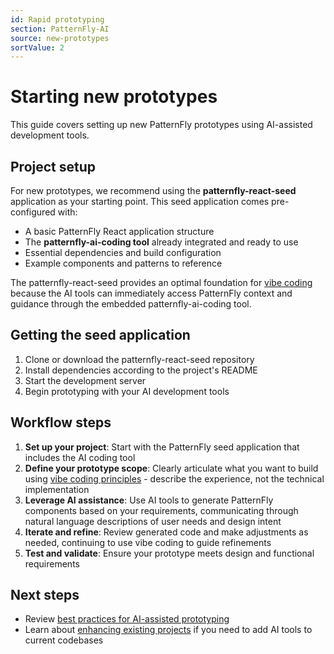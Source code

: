 ```yaml
---
id: Rapid prototyping
section: PatternFly-AI
source: new-prototypes
sortValue: 2
---
```


# Starting new prototypes

This guide covers setting up new PatternFly prototypes using AI-assisted development tools.

## Project setup

For new prototypes, we recommend using the **patternfly-react-seed** application as your starting point. This seed application comes pre-configured with:

- A basic PatternFly React application structure
- The **patternfly-ai-coding tool** already integrated and ready to use
- Essential dependencies and build configuration
- Example components and patterns to reference

The patternfly-react-seed provides an optimal foundation for [vibe coding](/patternfly-ai/rapid-prototyping/rapid-prototyping#what-is-vibe-coding) because the AI tools can immediately access PatternFly context and guidance through the embedded patternfly-ai-coding tool.

## Getting the seed application

1. Clone or download the patternfly-react-seed repository
2. Install dependencies according to the project's README
3. Start the development server
4. Begin prototyping with your AI development tools

## Workflow steps

1. **Set up your project**: Start with the PatternFly seed application that includes the AI coding tool
2. **Define your prototype scope**: Clearly articulate what you want to build using [vibe coding principles](/patternfly-ai/rapid-prototyping/rapid-prototyping#effective-prompting-with-vibe-coding) - describe the experience, not the technical implementation
3. **Leverage AI assistance**: Use AI tools to generate PatternFly components based on your requirements, communicating through natural language descriptions of user needs and design intent
4. **Iterate and refine**: Review generated code and make adjustments as needed, continuing to use vibe coding to guide refinements
5. **Test and validate**: Ensure your prototype meets design and functional requirements

## Next steps

- Review [best practices for AI-assisted prototyping](/patternfly-ai/rapid-prototyping/rapid-prototyping#best-practices-for-ai-assisted-prototyping)
- Learn about [enhancing existing projects](/patternfly-ai/rapid-prototyping/enhancing-existing-projects) if you need to add AI tools to current codebases